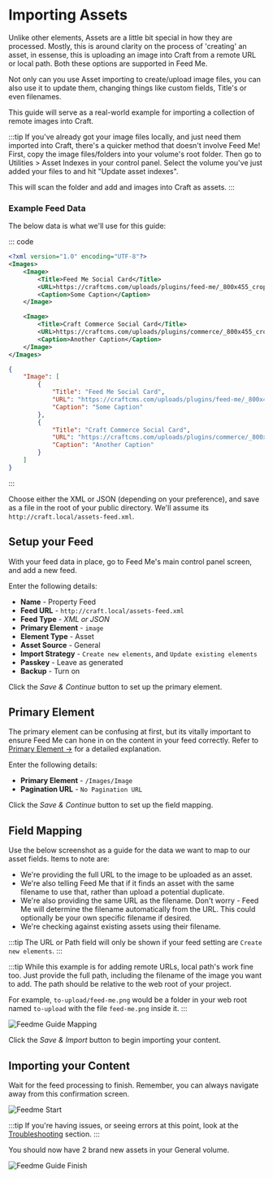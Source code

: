 # Importing Assets 

Unlike other elements, Assets are a little bit special in how they are processed. Mostly, this is around clarity on the process of 'creating' an asset, in essense, this is uploading an image into Craft from a remote URL or local path. Both these options are supported in Feed Me.

Not only can you use Asset importing to create/upload image files, you can also use it to update them, changing things like custom fields, Title's or even filenames.

This guide will serve as a real-world example for importing a collection of remote images into Craft.

:::tip
If you've already got your image files locally, and just need them imported into Craft, there's a quicker method that doesn't involve Feed Me! First, copy the image files/folders into your volume's root folder. Then go to Utilities > Asset Indexes in your control panel. Select the volume you've just added your files to and hit "Update asset indexes".

This will scan the folder and add and images into Craft as assets.
:::

### Example Feed Data
The below data is what we'll use for this guide:

::: code
```xml
<?xml version="1.0" encoding="UTF-8"?>
<Images>
    <Image>
        <Title>Feed Me Social Card</Title>
        <URL>https://craftcms.com/uploads/plugins/feed-me/_800x455_crop_center-center_none/feed-me-social-card.png</URL>
        <Caption>Some Caption</Caption>
    </Image>

    <Image>
        <Title>Craft Commerce Social Card</Title>
        <URL>https://craftcms.com/uploads/plugins/commerce/_800x455_crop_center-center_none/commerce-social-card.png</URL>
        <Caption>Another Caption</Caption>
    </Image>
</Images>
```

```json
{
    "Image": [
        {
            "Title": "Feed Me Social Card",
            "URL": "https://craftcms.com/uploads/plugins/feed-me/_800x455_crop_center-center_none/feed-me-social-card.png",
            "Caption": "Some Caption"
        },
        {
            "Title": "Craft Commerce Social Card",
            "URL": "https://craftcms.com/uploads/plugins/commerce/_800x455_crop_center-center_none/commerce-social-card.png",
            "Caption": "Another Caption"
        }
    ]
}
```
:::

Choose either the XML or JSON (depending on your preference), and save as a file in the root of your public directory. We'll assume its `http://craft.local/assets-feed.xml`.

## Setup your Feed

With your feed data in place, go to Feed Me's main control panel screen, and add a new feed.

Enter the following details:

- **Name** - Property Feed
- **Feed URL** - `http://craft.local/assets-feed.xml`
- **Feed Type** - _XML or JSON_
- **Primary Element** - `image`
- **Element Type** - Asset
- **Asset Source** - General
- **Import Strategy** - `Create new elements`, and `Update existing elements`
- **Passkey** - Leave as generated
- **Backup** - Turn on

Click the _Save & Continue_ button to set up the primary element.

## Primary Element

The primary element can be confusing at first, but its vitally important to ensure Feed Me can hone in on the content in your feed correctly. Refer to [Primary Element →](docs:feature-tour/primary-element) for a detailed explanation.

Enter the following details:

- **Primary Element** - `/Images/Image`
- **Pagination URL** - `No Pagination URL`

Click the _Save & Continue_ button to set up the field mapping.

## Field Mapping

Use the below screenshot as a guide for the data we want to map to our asset fields. Items to note are:

- We're providing the full URL to the image to be uploaded as an asset.
- We're also telling Feed Me that if it finds an asset with the same filename to use that, rather than upload a potential duplicate.
- We're also providing the same URL as the filename. Don't worry - Feed Me will determine the filename automatically from the URL. This could optionally be your own specific filename if desired.
- We're checking against existing assets using their filename.

:::tip
The URL or Path field will only be shown if your feed setting are `Create new elements`.
:::

:::tip
While this example is for adding remote URLs, local path's work fine too. Just provide the full path, including the filename of the image you want to add. The path should be relative to the web root of your project.

For example, `to-upload/feed-me.png` would be a folder in your web root named `to-upload` with the file `feed-me.png` inside it.
:::

![Feedme Guide Mapping](../screenshots/feedme-guide-asset-field-mapping.png)

Click the _Save & Import_ button to begin importing your content.

## Importing your Content

Wait for the feed processing to finish. Remember, you can always navigate away from this confirmation screen.

![Feedme Start](../screenshots/feedme-start.png)

:::tip
If you're having issues, or seeing errors at this point, look at the [Troubleshooting](docs:support/troubleshooting) section.
:::

You should now have 2 brand new assets in your General volume.

![Feedme Guide Finish](../screenshots/feedme-guide-asset-finish.png)
